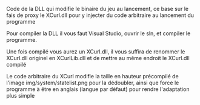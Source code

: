 Code de la DLL qui modifie le binaire du jeu au lancement, ce base sur le fais de proxy le XCurl.dll pour y injecter du code arbitraire au lancement du programme

Pour compiler la DLL il vous faut Visual Studio, ouvrir le sln, et compiler le programme.

Une fois compilé vous aurez un XCurl.dll, il vous suffira de renommer le XCurl.dll originel en XCurlLib.dll et de mettre au même endroit le XCurl.dll compilé

Le code arbitraire du XCurl modifie la taille en hauteur précompilé de l'image img/system/statelist.png pour la dédoubler, ainsi que force le programme à être en anglais (langue par défaut) pour rendre l'adaptation plus simple